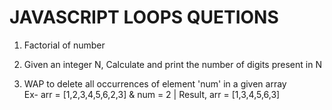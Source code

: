 #   JAVASCRIPT LOOPS QUETIONS

01. Factorial of number
02. Given an integer N, Calculate and print the number of digits present in N

03. WAP to delete all occurrences of element 'num' in a given array <br>
Ex- arr = [1,2,3,4,5,6,2,3] & num = 2 | Result, arr = [1,3,4,5,6,3]